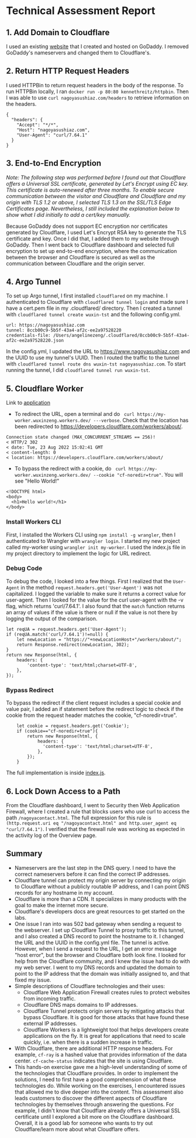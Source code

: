 # Technical Assessment Report 
## 1. Add Domain to Cloudflare
I used an existing [website](https://wwww.nagoyasushiaz.com) that I created and hosted on GoDaddy. I removed GoDaddy's nameservers and changed them to Cloudflare's.  

## 2. Return HTTP Request Headers
I used HTTPBin to return request headers in the body of the response. To run HTTPBin locally, I ran `docker run -p 80:80 kennethreitz/httpbin`. Then I was able to use `curl nagoyasushiaz.com/headers` to retrieve information on the headers.
```
{
  "headers": {
    "Accept": "*/*", 
    "Host": "nagoyasushiaz.com", 
    "User-Agent": "curl/7.64.1"
  }
}
```

 

## 3. End-to-End Encryption 

*Note: The following step was performed before I found out that Cloudflare offers a Universal SSL certificate, generated by Let's Encrypt using EC key. This certificate is auto-renewed after three months. To enable secure communication between the visitor and Cloudflare and Cloudflare and my origin with TLS 1.2 or above, I selected TLS 1.3 on the SSL/TLS Edge Certificates page. Nevertheless, I still included the explanation below to show what I did initially to add a cert/key manually.*

Because GoDaddy does not support EC encryption nor certificates generated by Cloudflare, I used Let's Encrypt RSA key to generate the TLS certificate and key. Once I did that, I added them to my website through GoDaddy. Then I went back to Cloudflare dashboard and selected full encryption to set up end-to-end encryption, where the communication between the browser and Cloudflare is secured as well as the communication between Cloudflare and the origin server. 

##  4. Argo Tunnel 

To set up Argo tunnel, I first installed `cloudflared` on my machine. I authenticated to Cloudflare with `cloudflared tunnel login` and made sure I have a cert.pem file in my .cloudflared/ directory. Then I created a tunnel with `cloudflared tunnel create wuxin-tst` and the following config.yml. 
```
url: https://nagoyasushiaz.com
tunnel: 8ccb00c9-5b5f-43a4-af2c-ee2a97528220
credentials-file: /Users/angelinezeng/.cloudflared/8ccb00c9-5b5f-43a4-af2c-ee2a97528220.json
```
In the config.yml, I updated the URL to https://www.nagoyasushiaz.com and the UUID to use my tunnel's UUID. Then I routed the traffic to the tunnel with   `cloudflared tunnel route dns wuxin-tst nagoyasushiaz.com`. To start running the tunnel, I did `cloudflared tunnel run wuxin-tst`.

## 5. Cloudflare Worker
Link to [application](https://my-worker.wuxinzeng.workers.dev/)


* To redirect the URL, open a terminal and do ` curl https://my-worker.wuxinzeng.workers.dev/ ---verbose`. 
Check that the location has been redirected to https://developers.cloudflare.com/workers/about/.
```
Connection state changed (MAX_CONCURRENT_STREAMS == 256)!
< HTTP/2 302 
< date: Tue, 23 Aug 2022 15:02:41 GMT
< content-length: 0
< location: https://developers.cloudflare.com/workers/about/
```
* To bypass the redirect with a cookie, do ` curl https://my-worker.wuxinzeng.workers.dev/ --cookie "cf-noredir=true"`. You will see "Hello World!"
```
<!DOCTYPE html>
<body>
  <h1>Hello world!</h1>
</body>
```

### Install Workers CLI 
First, I installed the Workers CLI using `npm install -g wrangler`, then I authenticated to Wrangler with `wrangler login`. I started my new project called my-worker using `wrangler init my-worker`. I used the index.js file in my project directory to implement the logic for URL redirect. 

### Debug Code
To debug the code, I looked into a few things. First I realized that the `User-Agent` in the method `request.headers.get('User-Agent')` was not capitalized. I logged the variable to make sure it returns a correct value for user-agent. Then I looked for the value for the curl user-agent with the -v flag, which returns 'curl/7.64.1'. I also found that the `match` function returns an array of values if the value is there or null if the value is not there by logging the output of the comparison. 
```
let reqUA = request.headers.get('User-Agent');
if (reqUA.match('curl/7.64.1')!=null) { 
    let newLocation = "https://"+newLocationHost+"/workers/about/";
    return Response.redirect(newLocation, 302);
}
return new Response(html, {
    headers: {
        'content-type': 'text/html;charset=UTF-8',
    },
});	
```

### Bypass Redirect
To bypass the redirect if the client request includes a special cookie and value pair, I added an if statement before the redirect logic to check if the cookie from the request header matches the cookie, "cf-noredir=true".
```
	let cookie = request.headers.get('Cookie');
	if (cookie=="cf-noredir=true"){
		return new Response(html, {
			headers: {
			  'content-type': 'text/html;charset=UTF-8',
			},
		});
	}
```
The full implementation is inside [index.js](src/index.js).

## 6. Lock Down Access to a Path
From the Cloudflare dashboard, I went to Security then Web Application Firewall, where I created a rule that blocks users who use curl to access the path `/nagoyacontact.html`. The full expression for this rule is `(http.request.uri eq "/nagoyacontact.html" and http.user_agent eq "curl/7.64.1")`. I verified that the firewall rule was working as expected in the activity log of the Overview page. 

## Summary 

- Nameservers are the last step in the DNS query. I need to have the correct nameservers before it can find the correct IP addresses. 
- Cloudflare tunnel can protect my origin server by connecting my origin to Cloudflare without a publicly routable IP address, and I can point DNS records for any hostname in my account.
- Cloudflare is more than a CDN. It specializes in many products with the goal to make the internet more secure.
- Cloudflare's developers docs are great resources to get started on the labs. 
- One issue I ran into was 502 bad gateway when sending a request to the webserver. I set up Cloudflare Tunnel to proxy traffic to this tunnel, and I also created a DNS record to point the hostname to it. I changed the URL and the UUID in the config.yml file. The tunnel is active. However, when I send a request to the URL, I get an error message "host error", but the browser and Cloudflare both look fine. I looked for help from the Cloudflare community, and I knew the issue had to do with my web server. I went to my DNS records and updated the domain to point to the IP address that the domain was initially assigned to, and that fixed my issue.
- Simple descriptions of Cloudflare technologies and their uses: 
    - Cloudflare Web Application Firewall creates rules to protect websites from incoming traffic.
    - Cloudflare DNS maps domains to IP addresses. 
    - Cloudflare Tunnel protects origin servers by mitigating attacks that bypass Cloudflare. It is good for those attacks that have found these external IP addresses. 
    - Cloudflare Workers is a lightweight tool that helps developers create applications on the fly. It is great for applications that need to scale quickly, i.e. when there is a sudden increase in traffic.
- With Cloudflare, there are additional HTTP response headers. For example, `cf-ray` is a hashed value that provides information of the data center. `cf-cache-status` indicates that the site is using Cloudflare.
- This hands-on exercise gave me a high-level understanding of some of the technologies that Cloudflare provides. In order to implement the solutions, I need to first have a good comprehension of what these technologies do. While working on the exercises, I encountered issues that allowed me to dive deeper into the content. This assessment also leads customers to discover the different aspects of Cloudflare technologies by themselves through answering the questions. For example, I didn't know that Cloudflare already offers a Universal SSL certificate until I explored a bit more on the Cloudflare dashboard. Overall, it is a good lab for someone who wants to try out Cloudflare/learn more about what Cloudflare offers.
